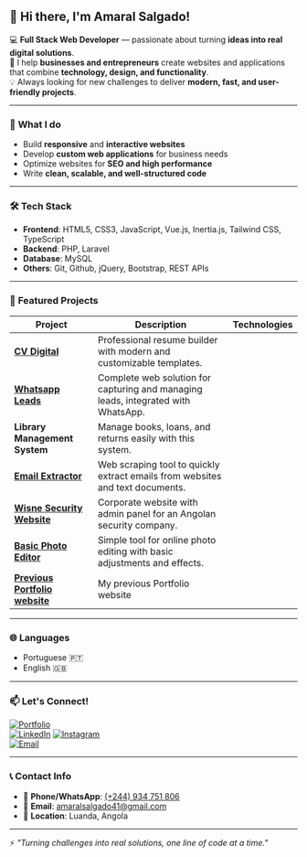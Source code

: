 ## 👋 Hi there, I'm **Amaral Salgado**!

💻 **Full Stack Web Developer** — passionate about turning **ideas into real digital solutions**.  
🧠 I help **businesses and entrepreneurs** create websites and applications that combine **technology, design, and functionality**.  
💡 Always looking for new challenges to deliver **modern, fast, and user-friendly projects**.  

---

### 🚀 **What I do**  
- Build **responsive** and **interactive websites**  
- Develop **custom web applications** for business needs  
- Optimize websites for **SEO and high performance**  
- Write **clean, scalable, and well-structured code**  

---

### 🛠️ **Tech Stack**  
- **Frontend**: HTML5, CSS3, JavaScript, Vue.js, Inertia.js, Tailwind CSS, TypeScript
- **Backend**: PHP, Laravel
- **Database**: MySQL  
- **Others**: Git, Github, jQuery, Bootstrap, REST APIs

---

### 💼 **Featured Projects**  

| Project | Description | Technologies |
| ------ | ------ | ------ |
| **[CV Digital](https://cvdigital.ggwp.com.br/)** | Professional resume builder with modern and customizable templates.
| **[Whatsapp Leads](https://wppleads.tendency.com.br/)** | Complete web solution for capturing and managing leads, integrated with WhatsApp.
| **Library Management System** | Manage books, loans, and returns easily with this system.
| **[Email Extractor](https://ggwp.com.br/projetos/extrator-de-emails/)** | Web scraping tool to quickly extract emails from websites and text documents.
| **[Wisne Security Website](https://ggwp.com.br/projetos/wisne_security/)** | Corporate website with admin panel for an Angolan security company.
| **[Basic Photo Editor](https://ggwp.com.br/projetos/editor-de-foto/)** | Simple tool for online photo editing with basic adjustments and effects.
| **[Previous Portfolio website](https://ggwp.com.br/projetos/portfolio-v1)** | My previous Portfolio website

---

### 🌐 **Languages**  
- Portuguese 🇵🇹  
- English 🇬🇧  

---

### 📫 **Let's Connect!**  

[![Portfolio](https://img.shields.io/badge/Portfolio-000?style=for-the-badge&logo=windowsterminal&logoColor=white)](https://ggwp.com.br/)  
[![LinkedIn](https://img.shields.io/badge/LinkedIn-0077B5?style=for-the-badge&logo=linkedin&logoColor=white)](https://www.linkedin.com/in/amaral-salgado/)
[![Instagram](https://img.shields.io/badge/Instagram-E4405F?style=for-the-badge&logo=instagram&logoColor=white)](https://www.instagram.com/oamaralsalgado/)  
[![Email](https://img.shields.io/badge/Email-D14836?style=for-the-badge&logo=gmail&logoColor=white)](mailto:amaralsalgado41gmail.com)  

---

### 📞 **Contact Info**  
- 📱 **Phone/WhatsApp**: [(+244) 934 751 806](tel:244934751806)
- 📧 **Email**: [amaralsalgado41@gmail.com](mailto:amaralsalgado41gmail.com)  
- 📍 **Location**: Luanda, Angola

---

⚡ _"Turning challenges into real solutions, one line of code at a time."_  
